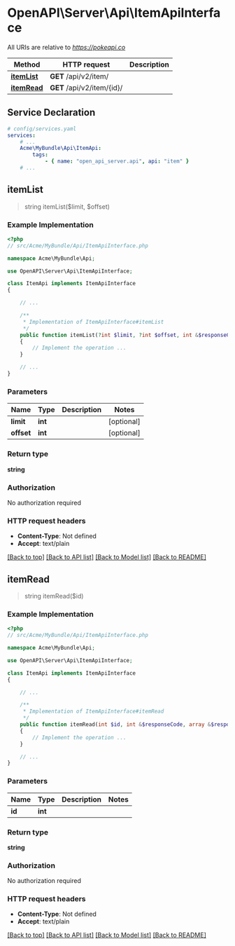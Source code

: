 # OpenAPI\Server\Api\ItemApiInterface

All URIs are relative to *https://pokeapi.co*

Method | HTTP request | Description
------------- | ------------- | -------------
[**itemList**](ItemApiInterface.md#itemList) | **GET** /api/v2/item/ | 
[**itemRead**](ItemApiInterface.md#itemRead) | **GET** /api/v2/item/{id}/ | 


## Service Declaration
```yaml
# config/services.yaml
services:
    # ...
    Acme\MyBundle\Api\ItemApi:
        tags:
            - { name: "open_api_server.api", api: "item" }
    # ...
```

## **itemList**
> string itemList($limit, $offset)



### Example Implementation
```php
<?php
// src/Acme/MyBundle/Api/ItemApiInterface.php

namespace Acme\MyBundle\Api;

use OpenAPI\Server\Api\ItemApiInterface;

class ItemApi implements ItemApiInterface
{

    // ...

    /**
     * Implementation of ItemApiInterface#itemList
     */
    public function itemList(?int $limit, ?int $offset, int &$responseCode, array &$responseHeaders): array|object|null
    {
        // Implement the operation ...
    }

    // ...
}
```

### Parameters

Name | Type | Description  | Notes
------------- | ------------- | ------------- | -------------
 **limit** | **int**|  | [optional]
 **offset** | **int**|  | [optional]

### Return type

**string**

### Authorization

No authorization required

### HTTP request headers

 - **Content-Type**: Not defined
 - **Accept**: text/plain

[[Back to top]](#) [[Back to API list]](../../README.md#documentation-for-api-endpoints) [[Back to Model list]](../../README.md#documentation-for-models) [[Back to README]](../../README.md)

## **itemRead**
> string itemRead($id)



### Example Implementation
```php
<?php
// src/Acme/MyBundle/Api/ItemApiInterface.php

namespace Acme\MyBundle\Api;

use OpenAPI\Server\Api\ItemApiInterface;

class ItemApi implements ItemApiInterface
{

    // ...

    /**
     * Implementation of ItemApiInterface#itemRead
     */
    public function itemRead(int $id, int &$responseCode, array &$responseHeaders): array|object|null
    {
        // Implement the operation ...
    }

    // ...
}
```

### Parameters

Name | Type | Description  | Notes
------------- | ------------- | ------------- | -------------
 **id** | **int**|  |

### Return type

**string**

### Authorization

No authorization required

### HTTP request headers

 - **Content-Type**: Not defined
 - **Accept**: text/plain

[[Back to top]](#) [[Back to API list]](../../README.md#documentation-for-api-endpoints) [[Back to Model list]](../../README.md#documentation-for-models) [[Back to README]](../../README.md)

